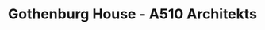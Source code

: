---
title: 'Gothenburg House - A510 Architekts'
description: 'Gothenburg House - A510 Architekts'

layout: project
permalink: /projects/:path
image: /images/projects/gothenburg-house/gothenburg-house-01_1600w.jpg


weight: 41

name: Gothenburg House

type: Residential
area: 500 m2
location: Moscow
year: 2019
---